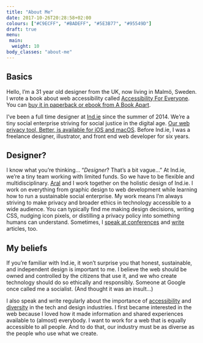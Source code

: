 ```yaml
---
title: "About Me"
date: 2017-10-26T20:28:58+02:00
colours: ["#C9ECFF", "#BADEFF", "#5E3B77", "#95549D"]
draft: true
menu:
 main:
  weight: 10
body_classes: "about-me"
---
```


## Basics

Hello, I’m a 31 year old designer from the UK, now living in Malmö, Sweden. I wrote a book about web accessibility called [Accessibility For Everyone](https://abookapart.com/products/accessibility-for-everyone). You can [buy it in paperback or ebook from A Book Apart](https://abookapart.com/products/accessibility-for-everyone).

I’ve been a full time designer at [Ind.ie](https://ind.ie) since the summer of 2014\. We’re a tiny social enterprise striving for social justice in the digital age. [Our web privacy tool, Better, is available for iOS and macOS](https://better.fyi). Before Ind.ie, I was a freelance designer, illustrator, and front end web developer for six years.

## Designer?

I know what you’re thinking… “_Designer_? That’s a bit vague…” At Ind.ie, we’re a tiny team working with limited funds. So we have to be flexible and multidisciplinary. [Aral](https://ar.al) and I work together on the holistic design of Ind.ie. I work on everything from graphic design to web development while learning how to run a sustainable social enterprise. My work means I’m always striving to make privacy and broader ethics in technology accessible to a wide audience. You can typically find me making design decisions, writing CSS, nudging icon pixels, or distilling a privacy policy into something humans can understand. Sometimes, I [speak at conferences](../speaking/index.html "Speaking") and [write](../tag/writing/index.html) articles, too.

## My beliefs

If you’re familiar with Ind.ie, it won’t surprise you that honest, sustainable, and independent design is important to me. I believe the web should be owned and controlled by the citizens that use it, and we who create technology should do so ethically and responsibly. Someone at Google once called me a socialist. (And thought it was an insult…)

I also speak and write regularly about the importance of [accessibility](../tag/accessibility/index.html) and [diversity](https://ind.ie/summit/videos/laura-kalbag) in the tech and design industries. I first became interested in the web because I loved how it made information and shared experiences available to (almost) everybody. I want to work for a web that is equally accessible to all people. And to do that, our industry must be as diverse as the people who use what we create.